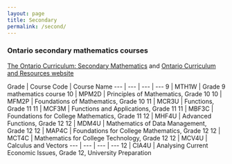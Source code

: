 ```yaml
---
layout: page
title: Secondary
permalink: /second/
---
```


### Ontario secondary mathematics courses

[The Ontario Curriculum: Secondary Mathematics](http://www.edu.gov.on.ca/eng/curriculum/secondary/index.html) and [Ontario Curriculum and Resources website](https://www.dcp.edu.gov.on.ca/en/curriculum/secondary-mathematics)

Grade | Course Code | Course Name
--- | --- | --- | ---
9 | MTH1W | Grade 9 mathematics course
10 | MPM2D | Principles of Mathematics, Grade 10
10 | MFM2P | Foundations of Mathematics, Grade 10
11 | MCR3U | Functions, Grade 11
11 | MCF3M | Functions and Applications, Grade 11
11 | MBF3C | Foundations for College Mathematics, Grade 11
12 | MHF4U | Advanced Functions, Grade 12
12 | MDM4U | Mathematics of Data Management, Grade 12
12 | MAP4C | Foundations for College Mathematics, Grade 12
12 | MCT4C | Mathematics for College Technology, Grade 12
12 | MCV4U | Calculus and Vectors
--- | --- | --- | ---
12 | CIA4U | Analysing Current Economic Issues, Grade 12, University Preparation